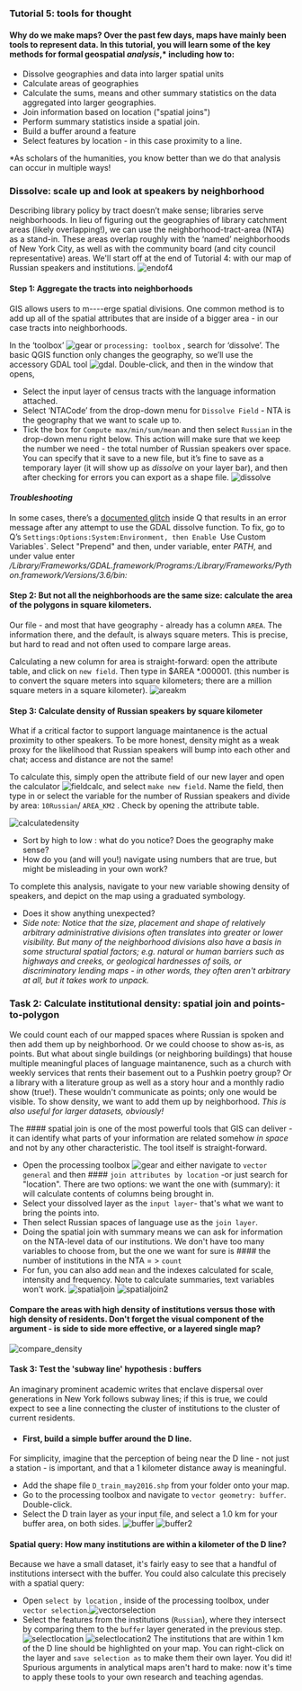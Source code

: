 ### Tutorial 5: tools for thought


#### Why do we make maps? Over the past few days, maps have mainly been tools to represent data. In this tutorial, you will learn some of the key methods for formal geospatial *analysis*,* including how to:

- Dissolve geographies and data into larger spatial units
- Calculate areas of geographies
- Calculate the sums, means and other summary statistics on the data aggregated into larger geographies.
- Join information based on location ("spatial joins")
- Perform summary statistics inside a spatial join.
- Build a buffer around a feature
- Select features by location - in this case proximity to a line.

*As scholars of the humanities, you know better than we do that analysis can occur in multiple ways!


### Dissolve: scale up and look at speakers by neighborhood

Describing library policy by tract doesn’t make sense; libraries serve neighborhoods. In lieu of figuring out the geographies of library catchment areas (likely overlapping!), we can use the neighborhood-tract-area (NTA) as a stand-in. These areas overlap roughly with the ‘named’ neighborhoods of New York City, as well as with the community board (and city council representative) areas. We'll start off at the end of Tutorial 4: with our map of Russian speakers and institutions. ![endof4]

#### Step 1: Aggregate the tracts into neighborhoods

GIS allows users to m----erge spatial divisions. One common method is to add up all of the spatial attributes that are inside of a bigger area - in our case tracts into neighborhoods. 

In the ‘toolbox’ ![gear] or `processing: toolbox` , search for ‘dissolve’. The basic QGIS function only changes the geography, so we’ll use the accessory GDAL tool ![gdal]. Double-click, and then in the window that opens, 
- Select the input layer of census tracts with the language information attached. 
- Select ‘NTACode’ from the drop-down menu for `Dissolve Field` - NTA is the geography that we want to scale up to.
- Tick the box for `Compute max/min/sum/mean` and then select `Russian` in the drop-down menu right below. This action will make sure that we keep the number we need - the total number of Russian speakers over space. You can specify that it save to a new file, but it’s fine to save as a temporary layer (it will show up as *dissolve* on your layer bar), and then after checking for errors you can export as a shape file. 
![dissolve]

#### *Troubleshooting*
In some cases, there’s a [documented glitch](https://gis.stackexchange.com/questions/276853/gdal-scripts-not-found-in-qgis-3-on-osx) inside Q that results in an error message after any attempt to use the GDAL dissolve function. To fix, go to Q’s `Settings:Options:System:Environment, then Enable `Use Custom Variables`. Select "Prepend" and then, under variable, enter *PATH*, and under value enter
*/Library/Frameworks/GDAL.framework/Programs:/Library/Frameworks/Python.framework/Versions/3.6/bin:* 


#### Step 2: But not all the neighborhoods are the same size: calculate the area of the polygons in square kilometers. 

Our file - and most that have geography - already has a column `AREA`. The information there, and the default, is always square meters. This is precise, but hard to read and not often used to compare large areas. 

Calculating a new column for area is straight-forward: open the attribute table, and click on `new field`. Then type in $AREA *.000001. (this number is to convert the square meters into square kilometers; there are a million square meters in a square kilometer).
![areakm]

#### Step 3: Calculate density of Russian speakers by square kilometer

What if a critical factor to support language maintanence is the actual proximity to other speakers. To be more honest, density might as a weak proxy for the likelihood that Russian speakers will bump into each other and chat; access and distance are not the same!

To calculate this, simply open the attribute field of our new layer and open the calculator ![fieldcalc], and select `make new field`. Name the field, then type in or select the variable for the number of Russian speakers and divide by area:  `10Russian`/ `AREA_KM2` . Check by opening the attribute table.

![calculatedensity]

- Sort by high to low : what do you notice? Does the geography make sense? 
- How do you (and will you!) navigate using numbers that are true, but might be misleading in your own work?

To complete this analysis, navigate to your new variable showing density of speakers, and depict on the map using a graduated symbology. 
- Does it show anything unexpected? 
- *Side note: Notice that the size, placement and shape of relatively arbitrary administrative divisions often translates into greater or lower visibility. But many of the neighborhood divisions also have a basis in some structural spatial factors; e.g. natural or human barriers such as highways and creeks, or geological hardnesses of soils, or discriminatory lending maps - in other words, they often aren't arbitrary at all, but it takes work to unpack.*

### Task 2: Calculate institutional density: spatial join and points-to-polygon

We could count each of our mapped spaces where Russian is spoken and then add them up by neighborhood. Or we could choose to show as-is, as points. But what about single buildings (or neighboring buildings) that house multiple meaningful places of language maintanence, such as a church with weekly services that rents their basement out to a Pushkin poetry group? Or a library with a literature group as well as a story hour and a monthly radio show (true!). These wouldn't communicate as points; only one would be visible. To show density, we want to add them up by neighborhood. *This is also useful for larger datasets, obviously!*

The #### spatial join 
is one of the most powerful tools that GIS can deliver - it can identify what parts of your information are related somehow *in space* and not by any other characteristic. The tool itself is straight-forward. 
- Open the processing toolbox ![gear] and either navigate to `vector general` and then #### `join attributes by location`
-or just search for "location". There are two options: we want the one with (summary): it will calculate contents of columns being brought in.
- Select your dissolved layer as the `input layer`- that's what we want to bring the points into. 
- Then select Russian spaces of language use as the `join layer`.
- Doing the spatial join with summary means we can ask for information on the NTA-level data of our institutions. We don't have too many variables to choose from, but the one we want for sure is #### the number of institutions in the NTA = > `count`
- For fun, you can also add `mean` and the indexes calculated for scale, intensity and frequency. Note to calculate summaries, text variables won't work. 
![spatialjoin]
![spatialjoin2]

#### Compare the areas with high density of institutions versus those with high density of residents. Don't forget the visual component of the argument - is side to side more effective, or a layered single map?
![compare_density]

#### Task 3: Test the 'subway line' hypothesis : buffers
An imaginary prominent academic writes that enclave dispersal over generations in New York follows subway lines; if this is true, we could expect to see a line connecting the cluster of institutions to the cluster of current residents. 

- #### First, build a simple buffer around the D line. 
For simplicity, imagine that the perception of being near the D line - not just a station - is important, and that a 1 kilometer distance away is meaningful. 
- Add the shape file `D_train_may2016.shp` from your folder onto your map.
- Go to the processing toolbox and navigate to `vector geometry: buffer`. Double-click.
- Select the D train layer as your input file, and select a 1.0 km for your buffer area, on both sides.
![buffer]
![buffer2]
#### Spatial query: How many institutions are within a kilometer of the D line? 
Because we have a small dataset, it's fairly easy to see that a handful of institutions intersect with the buffer. You could also calculate this precisely with a spatial query: 
- Open `select by location` , inside of the processing toolbox, under `vector selection`.![vectorselection]
- Select the features from the institutions (`Russian`), where they intersect  by comparing them to  the `buffer` layer generated in the previous step.
![selectlocation]
![selectlocation2]
The institutions that are within 1 km of the D line should be highlighted on your map. You can right-click on the layer and `save selection as` to make them their own layer. You did it! Spurious arguments in analytical maps aren't hard to make: now it's time to apply these tools to your own research and teaching agendas.

[endof4]: Images/2019/Tutorial5_endof4.png

[gear]: Images/2019/Tutorial5_gear.png

[gdal]: Images/2019/Tutorial5_gdal.png

[areakm]: Images/2019/Tutorial5_areakm.png

[dissolve]: Images/2019/Tutorial5_dissolve.png

[dissolve2]: Images/2019/Tutorial5_dissolve2.png

[fieldcalc]: Images/2019/Tutorial5_fieldcalc.png

[calculatedensity]: Images/2019/Tutorial5_calculatedensity.png

[spatialjoin]: Images/2019/Tutorial5_spatialjoin.png

[spatialjoin2]: Images/2019/Tutorial5_spatialjoin2.png

[compare_density]: Images/2019/Tutorial5_compare_density.png

[buffer]: Images/2019/Tutorial5_buffer.png

[buffer2]: Images/2019/Tutorial5_buffer2.png

[vectorselection]: Images/2019/Tutorial5_vectorselection.png

[selectlocation]: Images/2019/Tutorial5_selectlocation.png

[selectlocation2]: Images/2019/Tutorial5_selectlocation2.png

